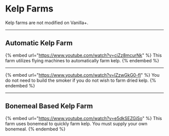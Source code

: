 # Kelp Farms

Kelp farms are not modified on Vanilla+.

***

## Automatic Kelp Farm

{% embed url="https://www.youtube.com/watch?v=ciZz8mcurNk" %}
This farm utilizes flying machines to automatically farm kelp.
{% endembed %}

***

{% embed url="https://www.youtube.com/watch?v=IZzwGkG0-fI" %}
You do not need to build the smoker if you do not wish to farm dried kelp.
{% endembed %}

***

## Bonemeal Based Kelp Farm

{% embed url="https://www.youtube.com/watch?v=e5dkSEZGjSo" %}
This farm uses bonemeal to quickly farm kelp. You must supply your own bonemeal.
{% endembed %}
